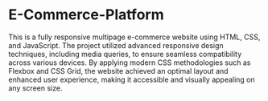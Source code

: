 # E-Commerce-Platform
This is a fully responsive multipage e-commerce website using HTML, CSS, and JavaScript. The project utilized advanced responsive design techniques, including media queries, to ensure seamless compatibility across various devices. By applying modern CSS methodologies such as Flexbox and CSS Grid, the website achieved an optimal layout and enhanced user experience, making it accessible and visually appealing on any screen size.
